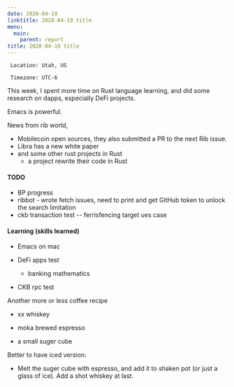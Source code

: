 ```yaml
---
date: 2020-04-19
linktitle: 2020-04-19 title
menu:
  main:
    parent: report
title: 2020-04-19 title
---
```


` Location: Utah, US`

` Timezone: UTC-6`

This week, I spent more time on Rust language learning, and did some research on dapps, especially DeFi projects.

Emacs is powerful.

News from rib world, 

- Mobilecoin open sources, they also submitted a PR to the next Rib issue.
- Libra has a new white paper
- and some other rust projects in Rust
  - a project rewrite their code in Rust



#### TODO

- BP progress
- ribbot - wrote fetch issues,  need to print and get GitHub token to unlock the search limitation
- ckb transaction test -- ferrisfencing target ues case



#### Learning (skills learned)

- Emacs on mac

- DeFi apps test
  - banking mathematics
- CKB rpc test



Another more or less coffee recipe

- xx whiskey

- moka brewed espresso

- a small suger cube

Better to have iced version:

- Melt the suger cube with espresso, and add it to shaken pot (or just a glass of ice). Add a shot whiskey at last.